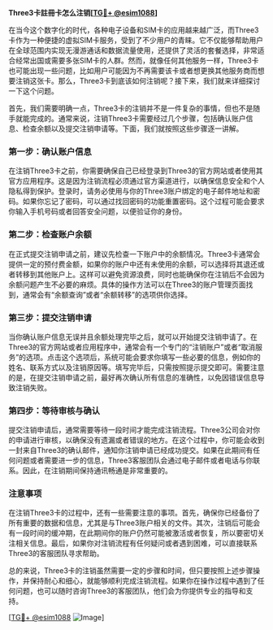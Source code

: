 **Three3卡註冊卡怎么注销[[TG💪+ @esim1088](https://t.me/s/esim1088)]**

在当今这个数字化的时代，各种电子设备和SIM卡的应用越来越广泛，而Three3卡作为一种便捷的虚拟SIM卡服务，受到了不少用户的青睐。它不仅能够帮助用户在全球范围内实现无漫游通话和数据流量使用，还提供了灵活的套餐选择，非常适合经常出国或需要多张SIM卡的人群。然而，就像任何其他服务一样，Three3卡也可能出现一些问题，比如用户可能因为不再需要该卡或者想更换其他服务商而想要注销这张卡。那么，Three3卡到底该如何注销呢？接下来，我们就来详细探讨一下这个问题。

首先，我们需要明确一点，Three3卡的注销并不是一件复杂的事情，但也不是随手就能完成的。通常来说，注销Three3卡需要经过几个步骤，包括确认账户信息、检查余额以及提交注销申请等。下面，我们就按照这些步骤逐一讲解。

### 第一步：确认账户信息

在注销Three3卡之前，你需要确保自己已经登录到Three3的官方网站或者使用其官方应用程序。这是因为注销流程必须通过官方渠道进行，以确保信息安全和个人隐私得到保护。登录时，请务必使用与你的Three3账户绑定的电子邮件地址和密码。如果你忘记了密码，可以通过找回密码的功能重置密码。这个过程可能会要求你输入手机号码或者回答安全问题，以便验证你的身份。

### 第二步：检查账户余额

在正式提交注销申请之前，建议先检查一下账户中的余额情况。Three3卡通常会提供一定的预付费金额，如果你的账户中还有未使用的余额，可以选择将其退还或者转移到其他账户上。这样可以避免资源浪费，同时也能确保你在注销后不会因为余额问题产生不必要的麻烦。具体的操作方法可以在Three3的账户管理页面找到，通常会有“余额查询”或者“余额转移”的选项供你选择。

### 第三步：提交注销申请

当你确认账户信息无误并且余额处理完毕之后，就可以开始提交注销申请了。在Three3的官方网站或者应用程序中，通常会有一个专门的“注销账户”或者“取消服务”的选项。点击这个选项后，系统可能会要求你填写一些必要的信息，例如你的姓名、联系方式以及注销原因等。填写完毕后，只需按照提示提交即可。需要注意的是，在提交注销申请之前，最好再次确认所有信息的准确性，以免因错误信息导致注销失败。

### 第四步：等待审核与确认

提交注销申请后，通常需要等待一段时间才能完成注销流程。Three3公司会对你的申请进行审核，以确保没有遗漏或者错误的地方。在这个过程中，你可能会收到一封来自Three3的确认邮件，通知你注销申请已经成功提交。如果在此期间有任何问题或者需要进一步的信息，Three3客服团队会通过电子邮件或者电话与你联系。因此，在注销期间保持通讯畅通是非常重要的。

### 注意事项

在注销Three3卡的过程中，还有一些需要注意的事项。首先，确保你已经备份了所有重要的数据和信息，尤其是与Three3账户相关的文件。其次，注销后可能会有一段时间的缓冲期，在此期间你的账户仍然可能被激活或者恢复，所以要密切关注相关信息。最后，如果你对注销流程有任何疑问或者遇到困难，可以直接联系Three3的客服团队寻求帮助。

总的来说，Three3卡的注销虽然需要一定的步骤和时间，但只要按照上述步骤操作，并保持耐心和细心，就能够顺利完成注销流程。如果你在操作过程中遇到了任何问题，也可以随时咨询Three3的客服团队，他们会为你提供专业的指导和支持。

[[TG💪+ @esim1088](https://t.me/s/esim1088) ![Image](https://i.postimg.cc/4NQfJmqS/Snipaste-2025-05-13-00-14-12.png)]